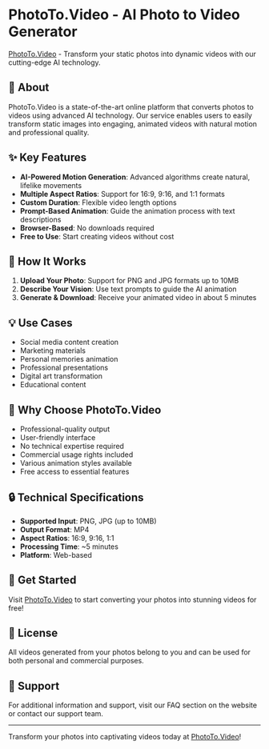 # PhotoTo.Video - AI Photo to Video Generator

[PhotoTo.Video](https://phototo.video) - Transform your static photos into dynamic videos with our cutting-edge AI technology.

## 🎥 About

PhotoTo.Video is a state-of-the-art online platform that converts photos to videos using advanced AI technology. Our service enables users to easily transform static images into engaging, animated videos with natural motion and professional quality.

## ✨ Key Features

- **AI-Powered Motion Generation**: Advanced algorithms create natural, lifelike movements
- **Multiple Aspect Ratios**: Support for 16:9, 9:16, and 1:1 formats
- **Custom Duration**: Flexible video length options
- **Prompt-Based Animation**: Guide the animation process with text descriptions
- **Browser-Based**: No downloads required
- **Free to Use**: Start creating videos without cost

## 🚀 How It Works

1. **Upload Your Photo**: Support for PNG and JPG formats up to 10MB
2. **Describe Your Vision**: Use text prompts to guide the AI animation
3. **Generate & Download**: Receive your animated video in about 5 minutes

## 💡 Use Cases

- Social media content creation
- Marketing materials
- Personal memories animation
- Professional presentations
- Digital art transformation
- Educational content

## 🎯 Why Choose PhotoTo.Video

- Professional-quality output
- User-friendly interface
- No technical expertise required
- Commercial usage rights included
- Various animation styles available
- Free access to essential features

## 🔒 Technical Specifications

- **Supported Input**: PNG, JPG (up to 10MB)
- **Output Format**: MP4
- **Aspect Ratios**: 16:9, 9:16, 1:1
- **Processing Time**: ~5 minutes
- **Platform**: Web-based

## 🌟 Get Started

Visit [PhotoTo.Video](https://phototo.video) to start converting your photos into stunning videos for free!

## 📝 License

All videos generated from your photos belong to you and can be used for both personal and commercial purposes.

## 🤝 Support

For additional information and support, visit our FAQ section on the website or contact our support team.

---

Transform your photos into captivating videos today at [PhotoTo.Video](https://phototo.video)!
